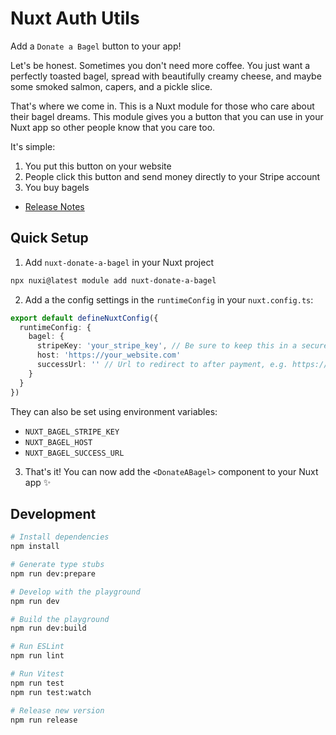 # Nuxt Auth Utils

Add a `Donate a Bagel` button to your app!

Let's be honest. Sometimes you don't need more coffee. You just want a perfectly toasted bagel, spread with beautifully creamy cheese, and maybe some smoked salmon, capers, and a pickle slice.

That's where we come in. This is a Nuxt module for those who care about their bagel dreams. This module gives you a button that you can use in your Nuxt app so other people know that you care too.

It's simple:
1. You put this button on your website
2. People click this button and send money directly to your Stripe account
3. You buy bagels

- [Release Notes](/CHANGELOG.md)

## Quick Setup

1. Add `nuxt-donate-a-bagel` in your Nuxt project

```bash
npx nuxi@latest module add nuxt-donate-a-bagel
```

2. Add a the config settings in the `runtimeConfig` in your `nuxt.config.ts`:

```ts
export default defineNuxtConfig({
  runtimeConfig: {
    bagel: {
      stripeKey: 'your_stripe_key', // Be sure to keep this in a secure place (like a .env file), NOT in source code
      host: 'https://your_website.com'
      successUrl: '' // Url to redirect to after payment, e.g. https://your_website.com/thankyou
    }
  }
})
```

They can also be set using environment variables:

- `NUXT_BAGEL_STRIPE_KEY`
- `NUXT_BAGEL_HOST`
- `NUXT_BAGEL_SUCCESS_URL`

3. That's it! You can now add the `<DonateABagel>` component to your Nuxt app ✨

## Development

```bash
# Install dependencies
npm install

# Generate type stubs
npm run dev:prepare

# Develop with the playground
npm run dev

# Build the playground
npm run dev:build

# Run ESLint
npm run lint

# Run Vitest
npm run test
npm run test:watch

# Release new version
npm run release
```
